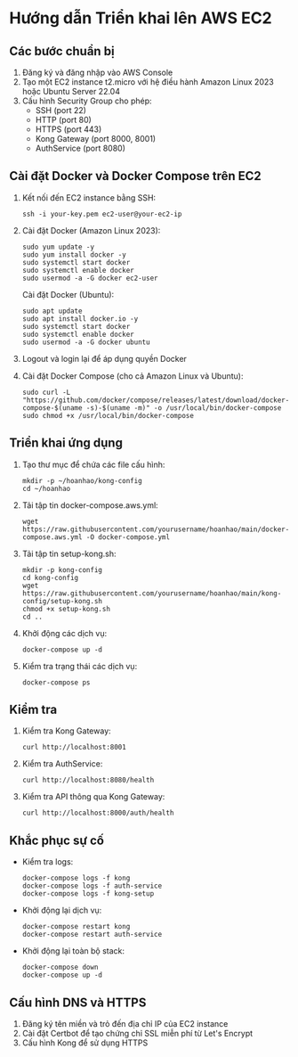 # Hướng dẫn Triển khai lên AWS EC2

## Các bước chuẩn bị

1. Đăng ký và đăng nhập vào AWS Console
2. Tạo một EC2 instance t2.micro với hệ điều hành Amazon Linux 2023 hoặc Ubuntu Server 22.04
3. Cấu hình Security Group cho phép:
   - SSH (port 22)
   - HTTP (port 80)
   - HTTPS (port 443)
   - Kong Gateway (port 8000, 8001)
   - AuthService (port 8080)

## Cài đặt Docker và Docker Compose trên EC2

1. Kết nối đến EC2 instance bằng SSH:
   ```
   ssh -i your-key.pem ec2-user@your-ec2-ip
   ```

2. Cài đặt Docker (Amazon Linux 2023):
   ```
   sudo yum update -y
   sudo yum install docker -y
   sudo systemctl start docker
   sudo systemctl enable docker
   sudo usermod -a -G docker ec2-user
   ```

   Cài đặt Docker (Ubuntu):
   ```
   sudo apt update
   sudo apt install docker.io -y
   sudo systemctl start docker
   sudo systemctl enable docker
   sudo usermod -a -G docker ubuntu
   ```

3. Logout và login lại để áp dụng quyền Docker

4. Cài đặt Docker Compose (cho cả Amazon Linux và Ubuntu):
   ```
   sudo curl -L "https://github.com/docker/compose/releases/latest/download/docker-compose-$(uname -s)-$(uname -m)" -o /usr/local/bin/docker-compose
   sudo chmod +x /usr/local/bin/docker-compose
   ```

## Triển khai ứng dụng

1. Tạo thư mục để chứa các file cấu hình:
   ```
   mkdir -p ~/hoanhao/kong-config
   cd ~/hoanhao
   ```

2. Tải tập tin docker-compose.aws.yml:
   ```
   wget https://raw.githubusercontent.com/yourusername/hoanhao/main/docker-compose.aws.yml -O docker-compose.yml
   ```

3. Tải tập tin setup-kong.sh:
   ```
   mkdir -p kong-config
   cd kong-config
   wget https://raw.githubusercontent.com/yourusername/hoanhao/main/kong-config/setup-kong.sh
   chmod +x setup-kong.sh
   cd ..
   ```

4. Khởi động các dịch vụ:
   ```
   docker-compose up -d
   ```

5. Kiểm tra trạng thái các dịch vụ:
   ```
   docker-compose ps
   ```

## Kiểm tra

1. Kiểm tra Kong Gateway:
   ```
   curl http://localhost:8001
   ```

2. Kiểm tra AuthService:
   ```
   curl http://localhost:8080/health
   ```

3. Kiểm tra API thông qua Kong Gateway:
   ```
   curl http://localhost:8000/auth/health
   ```

## Khắc phục sự cố

- Kiểm tra logs:
  ```
  docker-compose logs -f kong
  docker-compose logs -f auth-service
  docker-compose logs -f kong-setup
  ```

- Khởi động lại dịch vụ:
  ```
  docker-compose restart kong
  docker-compose restart auth-service
  ```

- Khởi động lại toàn bộ stack:
  ```
  docker-compose down
  docker-compose up -d
  ```

## Cấu hình DNS và HTTPS

1. Đăng ký tên miền và trỏ đến địa chỉ IP của EC2 instance
2. Cài đặt Certbot để tạo chứng chỉ SSL miễn phí từ Let's Encrypt
3. Cấu hình Kong để sử dụng HTTPS 